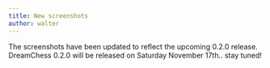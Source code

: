 ```yaml
---
title: New screenshots
author: walter
---
```

The screenshots have been updated to reflect the upcoming 0.2.0 release. DreamChess 0.2.0 will be released on Saturday November 17th.. stay tuned!
